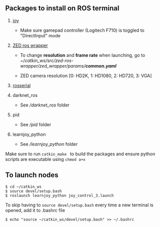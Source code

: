 ## Packages to install on ROS terminal

1. [joy](http://wiki.ros.org/joy/Tutorials/ConfiguringALinuxJoystick)
    * Make sure gamepad controller (Logitech F710) is toggled to "DirectInput" mode

2. [ZED ros wrapper](https://github.com/stereolabs/zed-ros-wrapper)
    * To change **resolution** and **frame rate** when launching, go to\
    ~/*catkin_ws/src/zed-ros-wrapper/zed_wrapper/params/**common.yaml***

    * ZED camera resolution [0: HD2K, 1: HD1080, 2: HD720, 3: VGA] 


3. [rosserial](http://wiki.ros.org/rosserial_arduino/Tutorials/Arduino%20IDE%20Setup)

4. darknet_ros
    * See */darknet_ros* folder

5. pid
    * See */pid* folder

6. learnjoy_python
    * See */learnjoy_python* folder


Make sure to run `catkin_make ` to build the packages and ensure python scripts are executable using `chmod a+x`

## To launch nodes

```
$ cd ~/catkin_ws
$ source devel/setup.bash
$ roslaunch learnjoy_python joy_control_3.launch
```
To skip having to `source devel/setup.bash` every time a new terminal is opened, add it to .bashrc file

```
$ echo "source ~/catkin_ws/devel/setup.bash" >> ~/.bashrc
```

